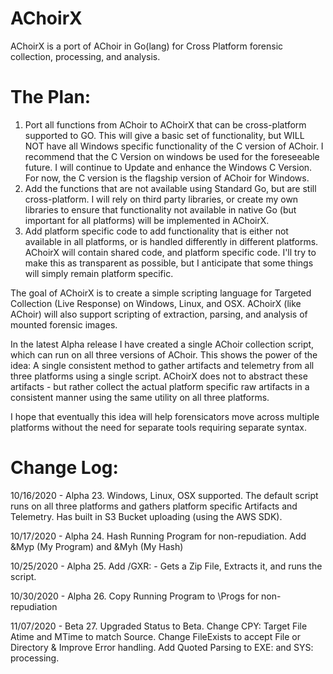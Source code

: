# AChoirX
 AChoirX is a port of AChoir in Go(lang) for Cross Platform forensic collection, processing, and analysis.

# The Plan:
1. Port all functions from AChoir to AChoirX that can be cross-platform supported to GO.  This will give a basic set of functionality, but WILL NOT have all Windows specific functionality of the C version of AChoir.  I recommend that the C Version on windows be used for the foreseeable future.  I will continue to Update and enhance the Windows C Version.  For now, the C version is the flagship version of AChoir for Windows.
2. Add the functions that are not available using Standard Go, but are still cross-platform.  I will rely on third party libraries, or create my own libraries to ensure that functionality not available in native Go (but important for all platforms) will be implemented in AChoirX.
3. Add platform specific code to add functionality that is either not available in all platforms, or is handled differently in different platforms. AChoirX will contain shared code, and platform specific code.  I'll try to make this as transparent as possible, but I anticipate that some things will simply remain platform specific.

The goal of AChoirX is to create a simple scripting language for Targeted Collection (Live Response) on Windows, Linux, and OSX.  AChoirX (like AChoir) will also support scripting of extraction, parsing, and analysis of mounted forensic images.

In the latest Alpha release I have created a single AChoir collection script, which can run on all three versions of AChoir. This shows the power of the idea: A single consistent method to gather artifacts and telemetry from all three platforms using a single script.  AChoirX does not to abstract these artifacts - but rather collect the actual platform specific raw artifacts in a consistent manner using the same utility on all three platforms.

I hope that eventually this idea will help forensicators move across multiple platforms without the need for separate tools requiring separate syntax.

# Change Log:
10/16/2020 - Alpha 23. Windows, Linux, OSX supported. The default script runs on all three platforms and gathers platform specific Artifacts and Telemetry. Has built in S3 Bucket uploading (using the AWS SDK).

10/17/2020 - Alpha 24. Hash Running Program for non-repudiation. Add &Myp (My Program) and &Myh (My Hash)

10/25/2020 - Alpha 25. Add /GXR: - Gets a Zip File, Extracts it, and runs the script.

10/30/2020 - Alpha 26. Copy Running Program to \Progs for non-repudiation

11/07/2020 - Beta 27. Upgraded Status to Beta.  Change CPY: Target File Atime and MTime to match Source. Change FileExists to accept File or Directory & Improve Error handling. Add Quoted Parsing to EXE: and SYS: processing.

